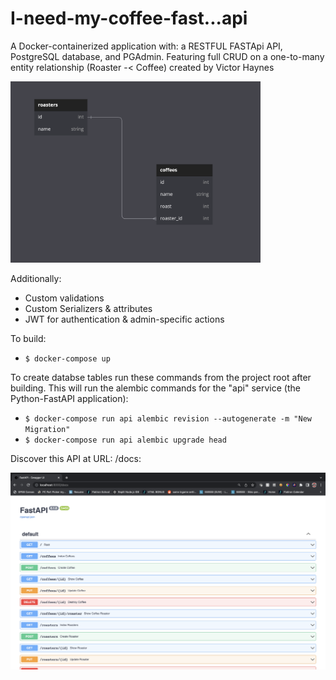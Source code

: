 # I-need-my-coffee-fast...api
A Docker-containerized application with: a RESTFUL FASTApi API, PostgreSQL database, and PGAdmin. Featuring full CRUD on a one-to-many entity relationship (Roaster -< Coffee) created by Victor Haynes

<img src="./images/Coffee_ERD.jpg" alt="coffee erd" width="400" height=auto>

Additionally:
- Custom validations
- Custom Serializers & attributes
- JWT for authentication & admin-specific actions

To build:
- `$ docker-compose up`

To create databse tables run these commands from the project root after building. This will run the alembic commands for the "api" service (the Python-FastAPI application):
- `$ docker-compose run api alembic revision --autogenerate -m "New Migration"`
- `$ docker-compose run api alembic upgrade head`


Discover this API at URL: /docs:

<img src="./images/FastAPI_docs.jpg" alt="docs page" width="1000" height=auto>